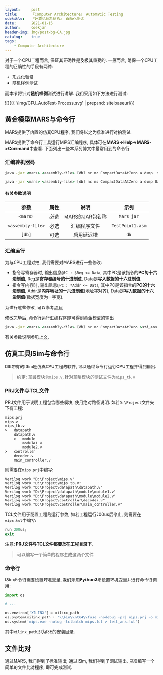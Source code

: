 ```yaml
---	
layout:     post	
title:      『Computer Architecture』 Automatic Testing	
subtitle:   『计算机体系结构』 自动化测试    
date:       2021-01-15	   
author:     Coekjan 
header-img: img/post-bg-CA.jpg	
catalog:    true	
tags:	
    - Computer Architecture  
---
```


对于一个CPU工程而言, 保证其正确性是及极其重要的. 一般而言, 确保一个CPU工程的正确性的手段有两种:
* 形式化验证
* 随机样例测试

而本节将针对**随机样例**测试进行讲解. 我们采用如下方法进行测试:

![]({{ '/img/CPU_AutoTest-Process.svg' | prepend: site.baseurl}})

## 黄金模型MARS与命令行

MARS提供了内置的仿真CPU程序, 我们将以之为标准进行对拍测试.

MARS提供了命令行工具运行MIPS汇编程序, 具体可在**MARS->Help->MARS->Command**中查看. 下面列出一些本系列博文中最常用到的命令行:

### 汇编转机器码

```cmd
java -jar <mars> <assembly-file> [db] nc mc CompactDataAtZero a dump .text HexText code.txt

java -jar <mars> <assembly-file> [db] nc mc CompactDataAtZero a dump 0x00004180-0x00005180 HexText code_handler.txt
```

#### 有关参数说明

参数 | 属性 | 说明 | 示例
:---:|:---:|:---:|:---:
`<mars>` | 必选 | MARS的JAR包名称 | `Mars.jar`
`<assembly-file>` | 必选 | 汇编程序文件 | `TestPoint1.asm`
`[db]` | 可选 | 启用延迟槽 | `db`

### 汇编运行

为与CPU工程对拍, 我们需要对MARS进行一些修改:
* 指令写寄存器时, 输出信息`@PC : $Reg <= Data`, 其中PC是该指令的**PC的十六进制值**, Reg是**寄存器编号的十进制值**, Data是**写入数据的十六进制值**.
* 指令写内存时, 输出信息`@PC : *Addr <= Data`, 其中PC是该指令的**PC的十六进制值**, Addr是**内存地址的十六进制值**(地址字对齐), Data是**写入数据的十六进制值**(数据宽度为一字宽).

为进行这些修改, 可以参考[项目]()

修改完毕后, 命令行运行汇编程序即可得到黄金模型的输出

```cmd
java -jar <mars> <assembly-file> [db] nc mc CompactDataAtZero >std_ans.txt
```

有关参数说明参见[上文](#有关参数说明).

## 仿真工具ISim与命令行

ISE带有的ISim是仿真CPU工程的软件, 可以通过命令行运行CPU工程并得到输出.

> 约定: 顶层模块为`mips.v`, 针对顶层模块的测试文件为`mips_tb.v`

### PRJ文件与TCL文件

PRJ文件用于说明工程包含哪些模块, 使用绝对路径说明. 如若`D:\Project`文件夹下有工程:

```library
mips.prj
mips.v
mips_tb.v
>   datapath
    datapath.v
    >   module
        module1.v
        module2.v
>   controller
    decoder.v
    main_controller.v
```

则需要在`mips.prj`中编写:

```prj
Verilog work "D:\Project\mips.v"
Verilog work "D:\Project\mips_tb.v"
Verilog work "D:\Project\datapath\datapath.v"
Verilog work "D:\Project\datapath\module\module1.v"
Verilog work "D:\Project\datapath\module\module2.v"
Verilog work "D:\Project\controller\decoder.v"
Verilog work "D:\Project\controller\main_controller.v"
```

TCL文件用于配置工程的运行参数, 如若工程运行200us后停止, 则需要在`mips.tcl`中编写:

```tcl
run 200us;
exit
```

注意: **PRJ文件与TCL文件都要放在工程目录下**.

> 可以编写一个简单的程序生成这两个文件

### 命令行

ISim命令行需要设置环境变量, 我们采用**Python3**来设置环境变量并进行命令行调用:

```python
import os

# ...

os.environ['XILINX'] = xilinx_path
os.system(xilinx_path + '\\bin\\nt64\\fuse -nodebug -prj mips.prj -o mips.exe mips_tb >log.txt')
os.system('mips.exe -nolog -tclbatch mips.tcl > test_ans.txt')
```

其中`xilinx_path`即为ISE的安装目录.

## 文件比对

通过MARS, 我们得到了标准输出; 通过ISim, 我们得到了测试输出. 只须编写一个简单的文件比对程序, 即可完成测试.